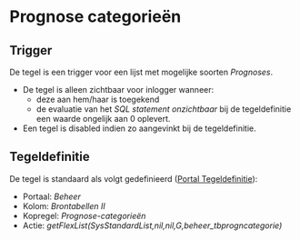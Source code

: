 # Prognose categorieën

## Trigger

De tegel is een trigger voor een lijst met mogelijke soorten *Prognoses*.

- De tegel is alleen zichtbaar voor inlogger wanneer:
  - deze aan hem/haar is toegekend
  - de evaluatie van het *SQL statement onzichtbaar* bij de tegeldefinitie een waarde ongelijk aan 0 oplevert.
- Een tegel is disabled indien zo aangevinkt bij de tegeldefinitie.

## Tegeldefinitie

De tegel is standaard als volgt gedefinieerd ([Portal Tegeldefinitie](../../../../instellen_inrichten/portaldefinitie/portal_tegel.md)):

- Portaal: *Beheer*
- Kolom: *Brontabellen II*
- Kopregel: *Prognose-categorieën*
- Actie: *getFlexList(SysStandardList,nil,nil,G,beheer_tbprogncategorie)*
